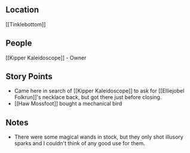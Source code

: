 ## Location
[[Tinklebottom]]
## People
[[Kipper Kaleidoscope]] - Owner
## Story Points
- Came here in search of [[Kipper Kaleidoscope]] to ask for [[Elliejobel Folkrun]]'s necklace back, but got there just before closing. 
- [[Haw Mossfoot]] bought a mechanical bird
## Notes
- There were some magical wands in stock, but they only shot illusory sparks and I couldn't think of any good use for them.
